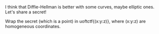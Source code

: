 I think that Diffie-Hellman is better with some curves, maybe elliptic ones. Let's share a secret!

Wrap the secret (which is a point) in uoftctf{(x:y:z)}, where (x:y:z) are homogeneous coordinates.

